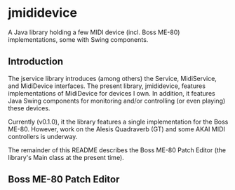 # jmididevice
A Java library holding a few MIDI device (incl. Boss ME-80) implementations, some with Swing components.

## Introduction

The jservice library introduces (among others) the Service, MidiService, and MidiDevice interfaces.
The present library, jmididevice, features implementations of MidiDevice for devices I own.
In addition, it features Java Swing components for monitoring and/or controlling (or even playing)
these devices.

Currently (v0.1.0), it the library features a single implementation for the Boss ME-80.
However, work on the Alesis Quadraverb (GT) and some AKAI MIDI controllers is underway.

The remainder of this README describes the Boss ME-80 Patch Editor (the library's Main class at the present time).

## Boss ME-80 Patch Editor
